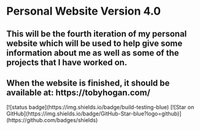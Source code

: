 <h1>Personal Website Version 4.0</h1>
</hr>
<h2>This will be the fourth iteration of my personal website which will be used to help give some information about me as well as some of the projects that I have worked on.</h2>
</h4>
<h2>When the website is finished, it should be available at: https://tobyhogan.com/</h2>
[![status badge](https://img.shields.io/badge/build-testing-blue)
[![Star on GitHub](https://img.shields.io/badge/GitHub-Star-blue?logo=github)](https://github.com/badges/shields)

